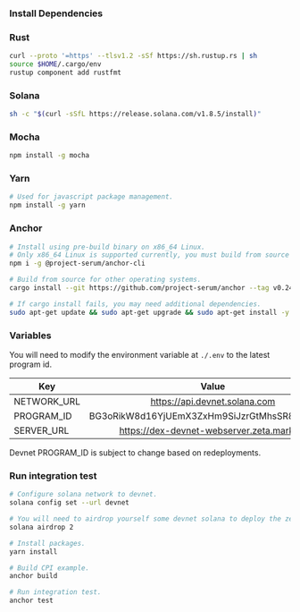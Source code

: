### Install Dependencies

### Rust

```sh
curl --proto '=https' --tlsv1.2 -sSf https://sh.rustup.rs | sh
source $HOME/.cargo/env
rustup component add rustfmt
```

### Solana

```sh
sh -c "$(curl -sSfL https://release.solana.com/v1.8.5/install)"
```

### Mocha

```sh
npm install -g mocha
```

### Yarn
```sh
# Used for javascript package management.
npm install -g yarn
```

### Anchor

```sh
# Install using pre-build binary on x86_64 Linux.
# Only x86_64 Linux is supported currently, you must build from source for other OS'.
npm i -g @project-serum/anchor-cli

# Build from source for other operating systems.
cargo install --git https://github.com/project-serum/anchor --tag v0.24.2 anchor-cli --locked

# If cargo install fails, you may need additional dependencies.
sudo apt-get update && sudo apt-get upgrade && sudo apt-get install -y pkg-config build-essential libudev-dev
```

### Variables

You will need to modify the environment variable at `./.env` to the latest program id.

| Key         |                    Value                     |
| ----------- | :------------------------------------------: |
| NETWORK_URL |        https://api.devnet.solana.com         |
| PROGRAM_ID  | BG3oRikW8d16YjUEmX3ZxHm9SiJzrGtMhsSR8aCw1Cd7 |
| SERVER_URL  |  https://dex-devnet-webserver.zeta.markets   |

Devnet PROGRAM_ID is subject to change based on redeployments.

### Run integration test

```sh
# Configure solana network to devnet.
solana config set --url devnet

# You will need to airdrop yourself some devnet solana to deploy the zeta cpi program.
solana airdrop 2

# Install packages.
yarn install

# Build CPI example.
anchor build

# Run integration test.
anchor test
```
